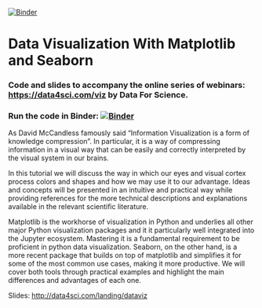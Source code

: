 [![Binder](https://mybinder.org/badge_logo.svg)](https://mybinder.org/v2/gh/DataForScience/DataViz/master)

# Data Visualization With Matplotlib and Seaborn

### Code and slides to accompany the online series of webinars: https://data4sci.com/viz by Data For Science.

### Run the code in Binder: [![Binder](https://mybinder.org/badge_logo.svg)](https://mybinder.org/v2/gh/DataForScience/DataViz/master)

As David McCandless famously said “Information Visualization is a form of knowledge compression”. In particular, it is a way of compressing information in a visual way that can be easily and correctly interpreted by the visual system in our brains.

In this tutorial we will discuss the way in which our eyes and visual cortex process colors and shapes and how we may use it to our advantage. Ideas and concepts will be presented in an intuitive and practical way while providing references for the more technical descriptions and explanations available in the relevant scientific literature.

Matplotlib is the workhorse of visualization in Python and underlies all other major Python visualization packages and it it particularly well integrated into the Jupyter ecosystem. Mastering it is a fundamental requirement to be proficient in python data visualization. Seaborn, on the other hand, is a more recent package that builds on top of matplotlib and simplifies it for some of the most common use cases, making it more productive. We will cover both tools through practical examples and highlight the main differences and advantages of each one.

Slides: http://data4sci.com/landing/dataviz
